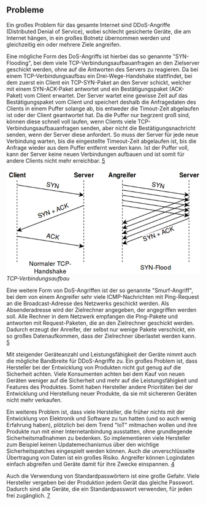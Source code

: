 ## Probleme
Ein großes Problem für das gesamte Internet sind DDoS-Angriffe (Distributed Denial of Service), wobei schlecht gesicherte
Geräte, die am Internet hängen, in ein großes Botnetz übernommen werden und gleichzeitig ein oder mehrere Ziele angreifen.

Eine mögliche Form des DoS-Angriffs ist hierbei das so genannte "SYN-Flooding", bei dem viele TCP-Verbindungsaufbauanfragen
an den Zielserver geschickt werden, ohne auf die Antworten des Servers zu reagieren. Da bei einem TCP-Verbindungsaufbau
ein Drei-Wege-Handshake stattfindet, bei dem zuerst ein Client ein TCP-SYN-Paket an den Server schickt, welcher mit einem
SYN-ACK-Paket antwortet und ein Bestätigungspaket (ACK-Paket) vom Client erwartet. Der Server wartet eine gewisse Zeit
auf das Bestätigungspaket vom Client und speichert deshalb die Anfragedaten des Clients in einem Puffer solange ab, bis entweder die
Timout-Zeit abgelaufen ist oder der Client geantwortet hat. Da die Puffer nur begrzent groß sind,
können diese schnell voll laufen, wenn Clients viele TCP-Verbindungsaufbauanfragen senden, aber nicht die Bestätigungsnachricht
senden, wenn der Server diese anfordert. So muss der Server für jede neue Verbindung warten, bis die eingestellte Timeout-Zeit
abgelaufen ist, bis die Anfrage wieder aus dem Puffer entfernt werden kann. Ist der Puffer voll, kann der Server keine neuen
Verbindungen aufbauen und ist somit für andere Clients nicht mehr erreichbar. [5](quellen.md)

![TCP-Handshake](img/TCP-Verbindungsaufbau.png)
*TCP-Verbindungsaufbau*

Eine weitere Form von DoS-Angriffen ist der so genannte "Smurf-Angriff", bei dem von einem Angreifer sehr viele ICMP-Nachrichten mit
Ping-Request an die Broadcast-Adresse des Netzwerks geschickt werden. Als Absenderadresse wird der Zielrechner angegeben, der angegriffen werden soll.
Alle Rechner in dem Netzwerk empfangen die Ping-Pakete und antworten mit Request-Paketen, die an den Zielrechner geschickt werden.
Dadurch erzeugt der Anreifer, der selbst nur wenige Pakete verschickt, ein so großes Datenaufkommen, dass der Zielrechner
überlastet werden kann. [5](quellen.md)

Mit steigender Geräteanzahl und Leistungsfähigkeit der Geräte nimmt auch die mögliche Bandbreite für DDoS-Angriffe zu.
Ein großes Problem ist, dass Hersteller
bei der Entwicklung von Produkten nicht gut genug auf die Sicherheit achten. Viele Konsumenten achten bei dem Kauf von neuen
Geräten weniger auf die Sicherheit und mehr auf die Leistungsfähigkeit und Features des Produktes. Somit haben Hersteller
andere Prioritäten bei der Entwicklung und Herstellung neuer Produkte, da sie mit sichereren Geräten nicht mehr verkaufen.

Ein weiteres Problem ist, dass viele Hersteller, die früher nichts mit der Entwicklung von Elektronik und Software zu tun
hatten (und so auch wenig Erfahrung haben), plötzlich bei dem Trend "IoT" mitmachen wollen und ihre Produkte nun mit
einer Internetanbindung ausstatten, ohne grundlegende Sicherheitsmaßnahmen zu bedenken. So implementieren viele Hersteller
zum Beispiel keinen Updatemechanismus über den wichtige Sicherheitspatches eingespielt werden können. Auch die
unverschlüsselte Übertragung von Daten ist ein großes Risiko. Angreifer können Logindaten einfach abgreifen und Geräte damit
für ihre Zwecke einspannen. [4](quellen.md)

Auch die Verwendung von Standardpasswörtern ist eine große Gefahr. Viele Hersteller vergeben bei der Produktion jedem Gerät
das gleiche Passwort. Dadurch sind alle Geräte, die ein Standardpasswort verwenden, für jeden frei zugänglich. [7](quellen.md)
